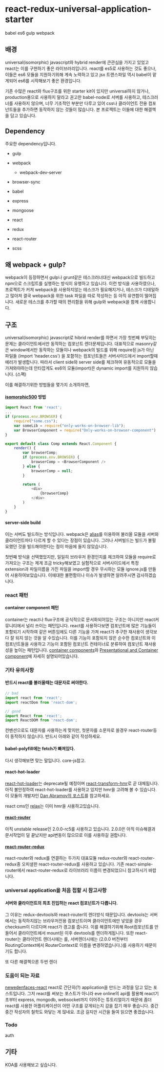 # react-redux-universal-application-starter

babel es6 gulp webpack

## 배경

universal(isomorphic) javascript와 hybrid render에 큰관심을 가지고 있었고 react는 이를 구현하기 좋은 라이브러리입니다. react를 es5로 사용하는 것도 좋으나, 이들은 es6 모듈을 지원하기위해 계속 노력하고 있고 jsx 트랜스파일 역시 babel이 맡게되어 es6를 시작해보기 좋은 환경입니다. 

기존 수많은 react와 flux구조를 위한 starter kit이 있지만 universal하지 않거나, production용으로 사용하지 말라고 권고한 babel-node로 서버를 사용하고, 테스크러너를 사용하지 않으며, 너무 기초적인 부분만 다루고 있어 css나 클라이언트 전용 컴포넌트들을 추가하면 동작하지 않는 것들이 많습니다. 본 프로젝트는 이들에 대한 해결책을 담고 있습니다.

## Dependency

주요한 dependency입니다. 

- gulp
- webpack
    - webpack-dev-server
- browser-sync
- babel

- express
- mongoose

- react
- redux
- react-router

- scss

## 왜 webpack + gulp?

webpack이 등장하면서 gulp나 grunt같은 테스크러너대신 webpack으로 빌드하고 npm으로 스크립트를 실행하는 방식이 유행하고 있습니다. 이런 방식을 사용하였으나, 프로젝트가 커져 webpack을 사용하지않는 테스크가 필요해지거나, 테스크가 디테일하고 많아져 결국 webpack을 위한 task 파일을 따로 작성하는 등 아직 유연함이 떨어집니다. 새로운 테스크를 추가할 때의 편리함을 위해 gulp와 webpack을 함께 사용합니다.

## 구조

universal(isomorphic) javascript로 hibrid render를 하면서 가장 첫번째 부딪히는 문제는 클라이언트에서만 동작하는 컴포넌트 렌더문제입니다. 대표적으로 masonry같은 window에서만 동작하는 모듈이나 webpack의 빌드를 위해 require된 js가 아닌 파일들 (import 'header.css') 을 포함하는 컴포넌트들은 서버사이드에서 import할때 에러가 발생합니다. 따라서 client side와 server side를 체크하여 유동적으로 모듈을 가져와야하는데 안타깝게도 es6의 모듈(import)은 dynamic import를 지원하지 않습니다. (스펙)

이를 해결하기위한 방법들을 몇가지 소개하자면, 

#### [isomorphic500](https://github.com/gpbl/isomorphic500) 방법

``` js
import React from 'react';
...
if (process.env.BROWSER) {
    require("some.css");
    var someLib = require("only-works-on-browser-lib");
    var BrowserComponent = require("Only-works-on-browser-component")
}

export default class Comp extends React.Component {
    render() {
        var browserComp;
        if (process.env.BROWSER) {
            browserComp = <BrowserComponent />
        } else {
            browserComp = null; 
        }

        return (
            <div>
                {browserComp}
            </div>
        )
    }
}
```


#### server-side build 
이는 서버도 빌드하는 방식입니다. 
webpack은 [alias](https://webpack.github.io/docs/configuration.html#resolve-alias)를 이용하여 불러올 모듈을 서버와 클라이언트마다 다르게 할 수 있다는 장점이 있습니다.
그러나 서버빌드는 빌드가 불필요했던 것을 빌드해야한다는 점이 마음에 들지 않았습니다.

첫번째 방식을 선택했었지만, 일일히 브라우저 환경인지를 체크하여 모듈을 require로 가져오는 구조는 제게 조금 tricky해보였고 실험적으로 서버사이드에서 특정 extension과 파일이름을 가진 파일을 import할 경우 무시하는 모듈 ignore.js를 만들어 사용하여보았습니다. 이에대한 불편함이나 이슈가 발생하면 알려주시면 감사하겠습니다.

### react 패턴

#### container component 패턴
container는 react나 flux구조에 공식적으로 문서화되어있는 구조는 아니지만 react커뮤니티에서 널리 쓰이는 패턴입니다. react를 사용하다보면 컴포넌트에 많은 기능들이 포함되기 시작하여 같은 버튼임에도 다른 기능을 가져 react가 추구한 재사용이 생각보다 잘 되지 않는 것을 알 수있습니다. 이를 기능이 포함되지 않은 순수한 컴포넌트와 이 컴포넌트들을 사용하고 기능이 포함된 컴포넌트 컨테이너로 분류하여 컴포넌트 재사용성을 높이는 패턴입니다. [container components](https://medium.com/@learnreact/container-components-c0e67432e005)와 [Presentational and Container component](https://medium.com/@dan_abramov/smart-and-dumb-components-7ca2f9a7c7d0)에 자세히 설명되어있습니다. 

### 기타 유의사항

#### 반드시 react를 불러올때는 대문자로 써야한다.
``` js
// bad
import react from 'react';
import reactDom from 'react-dom';

// good
import React from 'react';
import ReactDOM from 'react-dom';
```
컨벤션으로도 대문자를 사용하는게 맞지만, 첫문자를 소문자로 쓸경우 react-router등이 동작하지 않습니다. 반드시 아래와 같이 작성하세요.

#### babel-polyfill에는 fetch가 빠져있다. 
다시 생각해보면 맞는 말입니다. 
core-js참고.

#### react-hot-loader

[react-hot-loader](https://github.com/gaearon/react-hot-loader)는 deprecate될 예정이며 [react-transform-hmr](https://github.com/gaearon/react-transform-hmr)로 곧 대체됩니다. 아직 불안정하여 react-hot-loader를 사용하고 있지만 hmr을 고려해 볼 수 있습니다. 이 모듈의 개발자인 [Dan Abramov의 포스트](https://medium.com/@dan_abramov/the-death-of-react-hot-loader-765fa791d7c4)를 참고하세요.

react cms인 [relax](https://github.com/relax/relax/blob/master/webpack.config.js)는 이미 hmr을 사용하고있습니다. 

#### [react-router](https://github.com/rackt/react-router)

아직 unstable release인 2.0.0-rc5를 사용하고 있습니다. 2.0.0은 아직 이슈해결과 문서작업이 덜 끝났지만 api변동이 많으므로 이를 사용하길 권합니다.

#### [react-router-redux](https://github.com/rackt/react-router-redux)

react-router와 redux를 연결하는 두가지 대표모듈 redux-router와 react-router-redux중 오피셜한 react-router-redux를 사용하고 있습니다. 기존 react-simple-router에서 react-router-redux로 라이브러리 이름이 변경되었으니 참고하시기 바랍니다.

### universal application을 처음 접할 시 참고사항

#### 서버와 클라이언트의 최초 진입하는 react 컴포넌트가 다릅니다.
그 이유는 redux-devtools와 react-router의 렌더방식 때문입니다. devtools는 서버에서는 동작하지않는 브라우저전용 컴포넌트이며 클라이언트에만 넣었을 경우 checksum이 다르다며 react가 경고를 줍니다. 이를 해결하기위해 Root컴포넌트를 만들어서 클라이언트에서 mount된 이후 devtools를 렌더하게됩니다. 또한 react-router는 클라이언트 렌더시에는 <Router>를, 서버렌더시에는 <RouterContext>(2.0.0 버전부터 RoutingContext에서 RouterContext로 이름을 변경하였습니다.)를 사용하기 때문이기도 합니다. 

또 다른 해결책으론 두번 렌더

### 도움이 되는 자료

[newedenfaces-react](http://sahatyalkabov.com/create-a-character-voting-app-using-react-nodejs-mongodb-and-socketio/)
react로 간단히(?) application을 만드는 과정을 담고 있는 포스트입니다. 그저 react를 써보는 포스트가 아니라 eve online의 api를 활용해 react기초부터 express, mongodb, websocket까지 이어주는 튜토리얼이기 때문에 좀더 react를 사용한 어플리케이션이 어떤 구조를 갖게되는지 감을 잡기 매우 좋습니다. 중간중간 작성자의 철학도 와닿는 게 많네요. 조금 길지만 시간을 들여 읽으면 좋겠습니다.

### Todo

auth

## 기타
KOA를 사용해보고 싶습니다.



